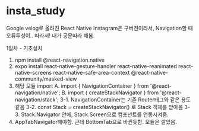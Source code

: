 # insta_study
Google velog로 올려진 React Native Instagram은 구버전이라서, Navigation할 때 오류투성이.. 따라서! 내가 공문따라 해봄.  

1일차 - 기초설치  
  1. npm install @react-navigation.native  
  2. expo install react-native-gesture-handler react-native-reanimated  react-native-screens react-native-safe-area-context @react-native-community/masked-view  
  3. 해당 모듈 import
    A. import { NavigationContainer } from '@react-navigation/native';
    B. import { createStackNavigator } from '@react-navigation/stack';
  3-1. NavigationContainer는 기존 Router태그와 같은 용도같음
  3-2. const Stack = createStackNavigator() 로 Stack 객체를 받아옴
  3-3. Stack.Navigator 안에, Stack.Screen으로 컴포넌트를 연동시켜줌.
  4. AppTabNavigator해야함. 근데 BottomTab으로 바뀐듯함. 모듈은 깔았음.